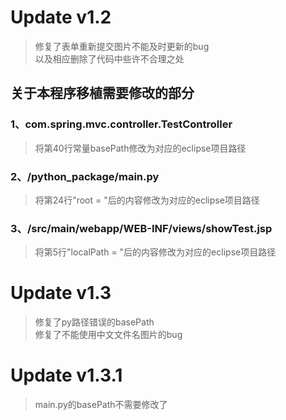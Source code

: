 # Update v1.2

>修复了表单重新提交图片不能及时更新的bug</br>
>以及相应删除了代码中些许不合理之处

## 关于本程序移植需要修改的部分

### 1、com.spring.mvc.controller.TestController

>将第40行常量basePath修改为对应的eclipse项目路径

### 2、/python_package/main.py

>将第24行"root = "后的内容修改为对应的eclipse项目路径

### 3、/src/main/webapp/WEB-INF/views/showTest.jsp

>将第5行"localPath = "后的内容修改为对应的eclipse项目路径

# Update v1.3

>修复了py路径错误的basePath</br>
>修复了不能使用中文文件名图片的bug

# Update v1.3.1

>main.py的basePath不需要修改了